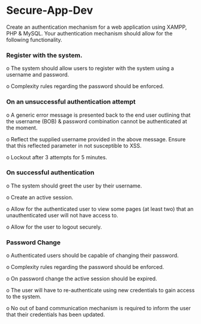 # Secure-App-Dev

Create an authentication mechanism for a web application using XAMPP, PHP & MySQL. Your authentication mechanism should allow for the following functionality. 

### Register with the system.
o	The system should allow users to register with the system using a username and password.

o	Complexity rules regarding the password should be enforced.

### On an unsuccessful authentication attempt
o	A generic error message is presented back to the end user outlining that the username (BOB) & password combination cannot be authenticated at the moment. 

o	Reflect the supplied username provided in the above message. Ensure that this reflected parameter in not susceptible to XSS. 

o	Lockout after 3 attempts for 5 minutes.

### On successful authentication 
o	The system should greet the user by their username.

o	Create an active session.

o	Allow for the authenticated user to view some pages (at least two) that an unauthenticated user will not have access to.

o	Allow for the user to logout securely. 

### Password Change
o	Authenticated users should be capable of changing their password.

o	Complexity rules regarding the password should be enforced.

o	On password change the active session should be expired.

o	The user will have to re-authenticate using new credentials to gain access to the system.

o	No out of band communication mechanism is required to inform the user that their credentials has been updated. 
